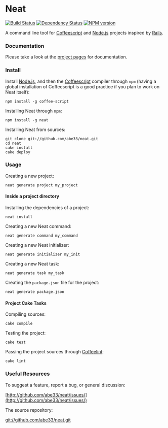 # Neat
[![Build Status](https://travis-ci.org/abe33/neat.png?branch=0.0.70)](https://travis-ci.org/abe33/neat)
[![Dependency Status](https://gemnasium.com/abe33/neat.png)](https://gemnasium.com/abe33/neat)
[![NPM version](https://badge.fury.io/js/neat.png)](http://badge.fury.io/js/neat)

A command line tool for [Coffeescript][coffee] and [Node.js][node] projects inspired by [Rails][rails].

### Documentation

Please take a look at the [project pages](http://abe33.github.com/neat/) for documentation.

### Install

Install [Node.js][node], and then the [Coffeescript][coffee] compiler through
`npm` (having a global installation of Coffeescript is a good practice if you
plan to work on Neat itself):

    npm install -g coffee-script

Installing Neat through `npm`:

    npm install -g neat

Installing Neat from sources:

    git clone git://github.com/abe33/neat.git
    cd neat
    cake install
    cake deploy

### Usage

Creating a new project:

    neat generate project my_project

#### Inside a project directory

Installing the dependencies of a project:

    neat install

Creating a new Neat command:

    neat generate command my_command

Creating a new Neat initializer:

    neat generate initializer my_init

Creating a new Neat task:

    neat generate task my_task

Creating the `package.json` file for the project:

    neat generate package.json

#### Project Cake Tasks

Compiling sources:

    cake compile

Testing the project:

    cake test

Passing the project sources through [Coffeelint][lint]:

    cake lint

### Useful Resources

To suggest a feature, report a bug, or general discussion:

[http://github.com/abe33/neat/issues/](http://github.com/abe33/neat/issues/)

The source repository:

[git://github.com/abe33/neat.git](git://github.com/abe33/neat.git)

[coffee]: http://jashkenas.github.com/coffee-script
[node]:   http://nodejs.org/
[rails]:  http://rubyonrails.org/
[lint]:   http://www.coffeelint.org/


